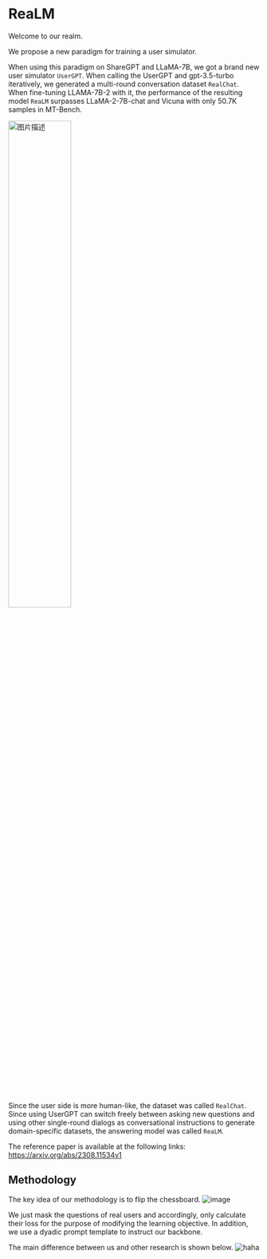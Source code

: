 # ReaLM
Welcome to our realm.

We propose a new paradigm for training a user simulator. 

When using this paradigm on ShareGPT and LLaMA-7B, we got a brand new user simulator `UserGPT`.  When calling the UserGPT and gpt-3.5-turbo iteratively, we generated a multi-round conversation dataset `RealChat`. When fine-tuning LLAMA-7B-2 with it, the performance of the resulting model `ReaLM` surpasses LLaMA-2-7B-chat and Vicuna with only 50.7K samples in MT-Bench.

<img src="https://github.com/FreedomIntelligence/ReaLM/assets/73695787/808bcc05-dcae-4fa4-a11e-2c5496ae79b3" alt="图片描述" width="50%" height="50%">

Since the user side is more human-like, the dataset was called `RealChat`.
Since using UserGPT can switch freely between asking new questions and using other single-round dialogs as conversational instructions to generate domain-specific datasets, the answering model was called `ReaLM`.

The reference paper is available at the following links:
https://arxiv.org/abs/2308.11534v1

## Methodology
The key idea of our methodology is to flip the chessboard.
![image](https://github.com/FreedomIntelligence/ReaLM/assets/73695787/97d9e232-e522-43e9-b584-afc8edab6b49)

We just mask the questions of real users and accordingly, only calculate their loss for the purpose of modifying the learning objective.
In addition, we use a dyadic prompt template to instruct our backbone.

The main difference between us and other research is shown below.
![haha](https://github.com/FreedomIntelligence/ReaLM/assets/73695787/31baa406-e8c0-4fe4-854c-41f798ed8d52)
